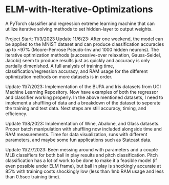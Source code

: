 # ELM-with-Iterative-Optimizations
A PyTorch classifier and regression extreme learning machine that can utilize iterative solving methods to set hidden-layer to output weights. 

Project Start: 11/3/2023
Update 11/6/23: 
After one weekend, the model can be applied to the MNIST dataset and can produce classification accuracies up to ~97% (Moore-Penrose Pseudo-Inv and 1000 hidden neurons).
The iterative optimization methods (successive-over relaxation, Gauss-Seidel, Jacobi) seem to produce results just as quickly and accuracy is only partially dimenished.
A full analysis of training time, classification/regression accuracy, and RAM usage for the different optimization methods on more datasets is in order.

Update 11/7/2023:
Implementation of the BUPA and Iris datasets from UCI Machine Learning Repository. Now have examples of both the regressor and classifier working properly. 
In the above mentioned datasets, I need to implement a shuffling of data and a breakdown of the dataset to seperate the training and test data. Next steps are still accuracy, timing, and efficiency.

Update 11/8/2023:
Implementation of Wine, Abalone, and Glass datasets. Proper batch manipulation with shuffling now included alongside time and RAM measurements. 
Time for data visualization, runs with different parameters, and maybe some fun applications such as Statcast data.

Update 11/27/2023:
Been messing around with parameters and a couple MLB classifiers for both ball in play results and pitch classification. Pitch classification has a lot of work to be done to make it a feasible model (if even possible under ELM frame), but ball in play is shockingly accurate at 85% with training costs shockingly low (less than 1mb RAM usage and less than 0.5sec training time). 

